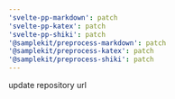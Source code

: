 ```yaml
---
'svelte-pp-markdown': patch
'svelte-pp-katex': patch
'svelte-pp-shiki': patch
'@samplekit/preprocess-markdown': patch
'@samplekit/preprocess-katex': patch
'@samplekit/preprocess-shiki': patch
---
```


update repository url
